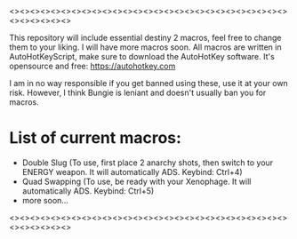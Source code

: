 <><><><><><><><><><><><><><><><><><><><><><><><><><><><><><><><><>

This repository will include essential destiny 2 macros, feel free to change them to your liking.
I will have more macros soon.
All macros are written in AutoHotKeyScript, make sure to download the AutoHotKey software. It's opensource and free: https://autohotkey.com

I am in no way responsible if you get banned using these, use it at your own risk. However, I think Bungie is leniant and doesn't usually ban you for macros.

# List of current macros:
- Double Slug (To use, first place 2 anarchy shots, then switch to your ENERGY weapon. It will automatically ADS. Keybind: Ctrl+4)
- Quad Swapping (To use, be ready with your Xenophage. It will automatically ADS. Keybind: Ctrl+5)
- more soon...

<><><><><><><><><><><><><><><><><><><><><><><><><><><><><><><><><>
